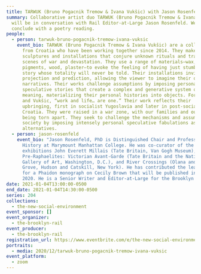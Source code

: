 ```yaml
---
title: TARWUK (Bruno Pogacnik Tremow & Ivana Vukšic) with Jason Rosenfeld
summary: Collaborative artist duo TARWUK (Bruno Pogacnik Tremow & Ivana Vukšic)
  will be in conversation with Rail Editor-at-Large Jason Rosenfeld. We'll
  conclude with a poetry reading.
people:
  - person: tarwuk-bruno-pogacnik-tremow-ivana-vuksic
    event_bio: TARWUK (Bruno Pogacnik Tremow & Ivana Vukšic) are a collaborative duo
      from Croatia who have been working together since 2014. They make
      sculptures and installations that conjure unknown rituals and traumatic
      scenes of war and devastation. They use a range of materials—wax, rope,
      pigments, wood, plaster—to evoke the feeling of having just stumbled on a
      story whose totality will never be told. Their installations invite
      projection and prediction, allowing the viewer to imagine their own
      narratives. Their works challenge assumptions by imposing personal,
      speculative stories that create a complex and generative system of
      meaning, materializing their personal histories into objects. For Tremow
      and Vukšic, “work and life… are one.” Their work reflects their
      upbringing, first in socialist Yugoslavia and later in post-socialist
      Croatia. They were raised in a war zone, with our families and our houses
      being torn apart. They seek to challenge the mechanisms and assumptions of
      society by imposing intensely personal speculative fabulations as possible
      alternatives.
  - person: jason-rosenfeld
    event_bio: "Jason Rosenfeld, PhD is Distinguished Chair and Professor of Art
      History at Marymount Manhattan College. He was co-curator of the
      exhibitions John Everett Millais (Tate Britain, Van Gogh Museum),
      Pre-Raphaelites: Victorian Avant-Garde (Tate Britain and the National
      Gallery of Art, Washington, D.C.), and River Crossings (Olana and Cedar
      Grove, Hudson and Catskill, New York). He has contributed the lead text
      for a Phaidon monograph on Cecily Brown that will be published in November
      2020. He is a Senior Writer and Editor-at-Large for the Brooklyn Rail."
date: 2021-01-04T13:00:00-0500
end_date: 2021-01-04T14:30:00-0500
series: 204
collections:
  - the-new-social-environment
event_sponsor: []
event_organizer:
  - the-brooklyn-rail
event_producer:
  - the-brooklyn-rail
registration_url: https://www.eventbrite.com/e/the-new-social-environment-209-tarwuk-tickets-133863237547
portraits:
  - media: 2020/12/tarwuk-bruno-pogacnik-tremow-ivana-vuksic
event_platform:
  - zoom
---
```

